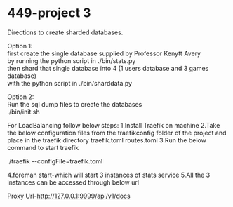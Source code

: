 # 449-project 3

Directions to create sharded databases.

Option 1:</br>
  first create the single database supplied by Professor Kenytt Avery <br/>
  by running the python script in ./bin/stats.py </br>
  then shard that single database into 4 (1 users database and 3 games database) </br>
  with the python script in ./bin/sharddata.py </br>
  
Option 2:</br>
  Run the sql dump files to create the databases </br>
  ./bin/init.sh</br>
  
For LoadBalancing follow below steps:
1.Install Traefik on machine
2.Take the below configuration files from the traefikconfig folder of the project and place in the traefik directory
  traefik.toml
  routes.toml
3.Run the below command to start traefik

./traefik  --configFile=traefik.toml

4.foreman start-which will start 3 instances of stats service
5.All the 3 instances can be accessed through below url

Proxy Url-http://127.0.0.1:9999/api/v1/docs
